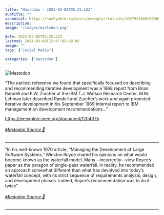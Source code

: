 ```yaml
---
title: "Mastodon - 2023-02-02T05:25:52Z"
subtitle: ""
canonical: https://hachyderm.io/users/mweagle/statuses/109793480019086980
description:
image: "/images/mastodon.png"

date: 2023-02-02T05:25:52Z
lastmod: 2024-03-09T15:47:03-08:00
image: ""
tags: ["Social Media"]

categories: ["mastodon"]
---
```

![Mastodon](/images/mastodon.png)

<p>“The earliest reference we found that speciﬁcally focused on describing and recommending iterative development was a 1968 report from Brian Randell and F.W. Zurcher at the IBM T.J. Watson Research Center. M.M. Lehman later described Randell and Zurcher’s work and again promoted iterative development in his September 1969 internal report to IBM management on development recommendations…”</p><p><a href="https://ieeexplore.ieee.org/document/1204375" target="_blank" rel="nofollow noopener noreferrer" translate="no"><span class="invisible">https://</span><span class="ellipsis">ieeexplore.ieee.org/document/1</span><span class="invisible">204375</span></a></p>


###### [Mastodon Source 🐘](https://hachyderm.io/@mweagle/109793480019086980)

___

<p>“In his well-known 1970 article, “Managing the Development of Large Software Systems,” Winston Royce shared his opinions on what would become known as the waterfall model..Many—incorrectly—view Royce’s paper as the paragon of single-pass waterfall. In reality, he recommended an approach somewhat different than what has devolved into today’s waterfall concept, with its strict sequence of requirements analysis, design, and development phases. Indeed, Royce’s recommendation was to do it twice”</p>


###### [Mastodon Source 🐘](https://hachyderm.io/@mweagle/109793500889159739)

___
